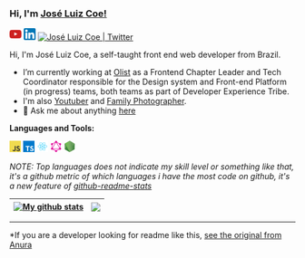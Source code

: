 ### Hi, I'm [José Luiz Coe!](https://www.joseluizcoe.com)

[<img alt="José Luiz Coe | Youtube" width="21px" src="https://raw.githubusercontent.com/joseluizcoe/joseluizcoe/master/assets/youtube.png" />](https://youtube.com/joseluizcoe) 
[<img alt="José Luiz Coe | Linkedin" width="21px" src="https://raw.githubusercontent.com/joseluizcoe/joseluizcoe/master/assets/linkedin.png" />](https://linkedin.com/in/joseluizcoe)
[<img alt="José Luiz Coe | Twitter" width="21px" src="https://raw.githubusercontent.com/joseluizcoe/joseluizcoe/master/assets/twitter.svg" />](https://twitter.com/joseluizcoe)

Hi, I'm José Luiz Coe, a self-taught front end web developer from Brazil.

- I’m currently working at  [Olist](https://github.com/olist) as a Frontend Chapter Leader and Tech Coordinator responsible for the Design system and Front-end Platform (in progress) teams, both teams as part of Developer Experience Tribe.
- I'm also [Youtuber](https://youtube.com/joseluizcoe) and [Family Photographer](https://instagram.com/jlcoefotografia).
- 💬   Ask me about anything [here](https://github.com/joseluizcoe/joseluizcoe/issues/new)

**Languages and Tools:**  

<code><img height="20" src="https://raw.githubusercontent.com/github/explore/80688e429a7d4ef2fca1e82350fe8e3517d3494d/topics/javascript/javascript.png"></code>
<code><img height="20" src="https://raw.githubusercontent.com/github/explore/80688e429a7d4ef2fca1e82350fe8e3517d3494d/topics/typescript/typescript.png"></code>
<code><img height="20" src="https://raw.githubusercontent.com/github/explore/80688e429a7d4ef2fca1e82350fe8e3517d3494d/topics/react/react.png"></code>
<code><img height="20" src="https://raw.githubusercontent.com/github/explore/5c058a388828bb5fde0bcafd4bc867b5bb3f26f3/topics/graphql/graphql.png"></code>
<code><img height="20" src="https://raw.githubusercontent.com/github/explore/80688e429a7d4ef2fca1e82350fe8e3517d3494d/topics/nodejs/nodejs.png"></code>    

<!--- 
  if you have forked this to use on your profile, 
  Change the `github-readme-stats.anuraghazra1.vercel.app` to `github-readme-stats.vercel.app` 
--->

<!-- Change the `github-readme-stats.anuraghazra1.vercel.app` to `github-readme-stats.vercel.app`  -->

*NOTE: Top languages does not indicate my skill level or something like that, it's a github metric of which languages i have the most code on github, it's a new feature of [github-readme-stats](https://github.com/anuraghazra/github-readme-stats)*



| <a href="https://github.com/joseluizcoe/joseluizcoe"><img align="center" src="https://github-readme-stats.vercel.app/api?username=joseluizcoe&show_icons=true&include_all_commits=true&theme=buefy&hide_border=true" alt="My github stats" /></a> | <a href="https://github.com/joseluizcoe/joseluizcoe"><img align="center" src="https://github-readme-stats.vercel.app/api/top-langs/?username=joseluizcoe&layout=compact&theme=buefy&hide_border=true" /></a> |
| ------------- | ------------- |

___
*If you are a developer looking for readme like this, [see the original from Anura](https://github.com/anuraghazra/anuraghazra)
